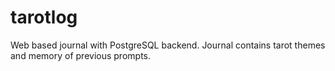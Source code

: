 # tarotlog
Web based journal with PostgreSQL backend. Journal contains tarot themes and memory of previous prompts.
